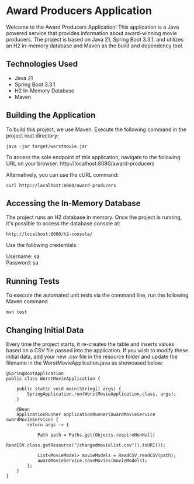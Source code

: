 # Award Producers Application

Welcome to the Award Producers Application! This application is a Java powered service that provides information about
award-winning movie producers. The project is based on Java 21, Spring Boot 3.3.1, and utilizes an H2 in-memory database
and Maven as the build and dependency tool.

## Technologies Used

- Java 21
- Spring Boot 3.3.1
- H2 In-Memory Database
- Maven

## Building the Application

To build this project, we use Maven. Execute the following command in the project root directory:

```
java -jar target/worstmovie.jar
```

To access the sole endpoint of this application, navigate to the following URL on your browser:
http://localhost:8080/award-producers

Alternatively, you can use the cURL command:

```
curl http://localhost:8080/award-producers
```

## Accessing the In-Memory Database

The project runs an H2 database in memory. Once the project is running, it's possible to access the database console at:

```
http://localhost:8080/h2-console/
```

Use the following credentials:

Username: sa  
Password: sa

## Running Tests

To execute the automated unit tests via the command line, run the following Maven command

```
mvn test
```

## Changing Initial Data

Every time the project starts, it re-creates the table and inserts values based on a CSV file passed into the
application. If you wish to modify these initial data, add your new .csv file in the resource folder and update the
filename in the WorstMovieApplication.java as showcased below:

```
@SpringBootApplication
public class WorstMovieApplication {

    public static void main(String[] args) {
        SpringApplication.run(WorstMovieApplication.class, args);
    }

    @Bean
    ApplicationRunner applicationRunner(AwardMovieService awardMovieService) {
        return args -> {

            Path path = Paths.get(Objects.requireNonNull(
                    ReadCSV.class.getResource("/changedmovielist.csv")).toURI());

            List<MovieModel> movieModels = ReadCSV.readCSV(path);
            awardMovieService.saveMovies(movieModels);
        };
    }
}

```
